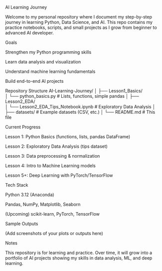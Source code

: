   AI Learning Journey

Welcome to my personal repository where I document my step-by-step journey in learning Python, Data Science, and AI.
This repo contains my practice notebooks, scripts, and small projects as I grow from beginner to advanced AI developer.

  Goals

Strengthen my Python programming skills

Learn data analysis and visualization

Understand machine learning fundamentals

Build end-to-end AI projects

  Repository Structure
AI-Learning-Journey/
│
├── Lesson1_Basics/          
│   └── python_basics.py      # Lists, functions, simple pandas
│
├── Lesson2_EDA/             
│   └── Lesson2_EDA_Tips_Notebook.ipynb   # Exploratory Data Analysis
│
├── datasets/                 # Example datasets (CSV, etc.)
│
└── README.md                 # This file

  Current Progress

  Lesson 1: Python Basics (functions, lists, pandas DataFrame)

  Lesson 2: Exploratory Data Analysis (tips dataset)

  Lesson 3: Data preprocessing & normalization

  Lesson 4: Intro to Machine Learning models

  Lesson 5+: Deep Learning with PyTorch/TensorFlow

  Tech Stack

Python 3.12 (Anaconda)

Pandas, NumPy, Matplotlib, Seaborn

(Upcoming) scikit-learn, PyTorch, TensorFlow

  Sample Outputs

(Add screenshots of your plots or outputs here)

  Notes

This repository is for learning and practice. Over time, it will grow into a portfolio of AI projects showing my skills in data analysis, ML, and deep learning.
